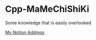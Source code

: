 # Cpp-MaMeChiShiKi
Some knowledge that is easily overlooked

[My Notion Address](https://scratched-garnet-077.notion.site/eb680488148b42cf805325291c9ea324?v=f89bc110c9274a8b98590e182e221422)

